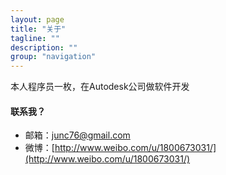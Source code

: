 ```yaml
---
layout: page
title: "关于"
tagline: ""
description: ""
group: "navigation"
---
```

本人程序员一枚，在Autodesk公司做软件开发

#### 联系我？
* 邮箱：junc76@gmail.com
* 微博：[http://www.weibo.com/u/1800673031/](http://www.weibo.com/u/1800673031/)
